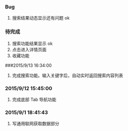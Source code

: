 ### Bug
1. 搜索结果动态显示还有问题 ok



### 待完成
1. 搜索功能结果显示 ok
2. 点击进入详情页面
3. 收藏功能

###2015/9/13 16:34:00
1. 完成搜索功能。输入关键字后，自动实时返回搜索内容列表

### 2015/9/12 15:45:00
1. 完成底部 Tab 导航功能

### 2015/9/1 18:41:43
1. 写通用联网获取数据部分
